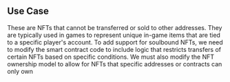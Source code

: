 
## Use Case

These are NFTs that cannot be transferred or sold to other addresses. They are typically used in games to represent unique in-game items that are tied to a specific player's account. To add support for soulbound NFTs, we need to modify the smart contract code to include logic that restricts transfers of certain NFTs based on specific conditions. We must also modify the NFT ownership model to allow for NFTs that specific addresses or contracts can only own